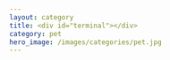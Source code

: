 ```yaml
---
layout: category
title: <div id="terminal"></div>
category: pet
hero_image: /images/categories/pet.jpg
---
```

